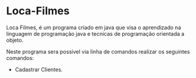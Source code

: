 # Loca-Filmes
Loca Filmes, é um programa criado em java que visa o aprendizado na linguagem de programação java e tecnicas de programação orientada a objeto.

Neste programa sera possivel via linha de comandos realizar os seguintes comandos:
* Cadastrar Clientes.